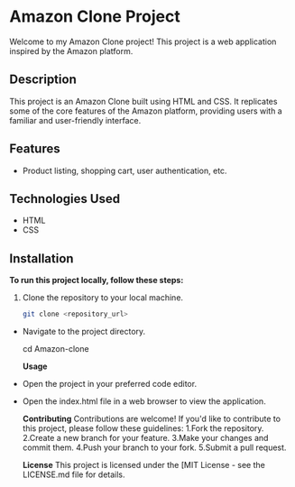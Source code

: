 # Amazon Clone Project

Welcome to my Amazon Clone project! This project is a web application inspired by the Amazon platform.

## Description

This project is an Amazon Clone built using HTML and CSS. It replicates some of the core features of the Amazon platform, providing users with a familiar and user-friendly interface.

## Features

-  Product listing, shopping cart, user authentication, etc.

## Technologies Used

- HTML
- CSS

## Installation

**To run this project locally, follow these steps:**

1. Clone the repository to your local machine.
   ```bash
   git clone <repository_url>
- Navigate to the project directory.
  
   cd Amazon-clone
  
  **Usage**
- Open the project in your preferred code editor.
- Open the index.html file in a web browser to view the application.
 
   **Contributing**
   Contributions are welcome! If you'd like to contribute to this project, please follow these guidelines:
   1.Fork the repository.
   2.Create a new branch for your feature.
   3.Make your changes and commit them.
   4.Push your branch to your fork.
   5.Submit a pull request.
   
   **License**
   This project is licensed under the [MIT License - see the LICENSE.md file for details.
